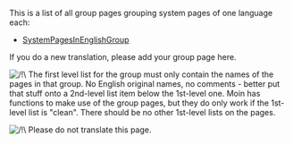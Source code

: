 This is a list of all group pages grouping system pages of one language
each:

  - [SystemPagesInEnglishGroup](https://wiki.squid-cache.org/SystemPagesGroup/SystemPagesInEnglishGroup#)

If you do a new translation, please add your group page here.

![/\!\\](https://wiki.squid-cache.org/wiki/squidtheme/img/alert.png) The
first level list for the group must only contain the names of the pages
in that group. No English original names, no comments - better put that
stuff onto a 2nd-level list item below the 1st-level one. Moin has
functions to make use of the group pages, but they do only work if the
1st-level list is "clean". There should be no other 1st-level lists on
the pages.

![/\!\\](https://wiki.squid-cache.org/wiki/squidtheme/img/alert.png)
Please do not translate this page.
